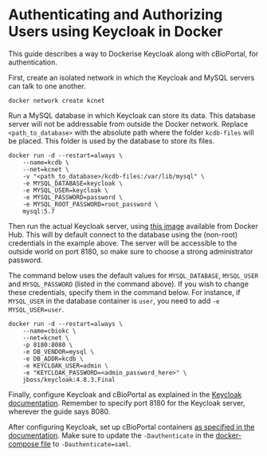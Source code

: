 # Authenticating and Authorizing Users using Keycloak in Docker

This guide describes a way to Dockerise Keycloak along with cBioPortal, for authentication.

First, create an isolated network in which the Keycloak and MySQL servers can talk to one another.

```shell
docker network create kcnet
```

Run a MySQL database in which Keycloak can store its data. This database server will not be addressable from outside the Docker network. Replace `<path_to_database>` with the absolute path where the folder `kcdb-files` will be placed. This folder is used by the database to store its files.

```shell
docker run -d --restart=always \
    --name=kcdb \
    --net=kcnet \
    -v "<path_to_database>/kcdb-files:/var/lib/mysql" \
    -e MYSQL_DATABASE=keycloak \
    -e MYSQL_USER=keycloak \
    -e MYSQL_PASSWORD=password \
    -e MYSQL_ROOT_PASSWORD=root_password \
    mysql:5.7
```

Then run the actual Keycloak server, using [this image](https://hub.docker.com/r/jboss/keycloak/) available from Docker Hub. This will by default connect to the database using the (non-root) credentials in the example above. The server will be accessible to the outside world on port 8180, so make sure to choose a strong administrator password.

The command below uses the default values for `MYSQL_DATABASE`, `MYSQL_USER` and `MYSQL_PASSWORD` (listed in the command above). If you wish to change these credentials, specify them in the command below. For instance, if `MYSQL_USER` in the database container is `user`, you need to add `-e MYSQL_USER=user`.

```
docker run -d --restart=always \
    --name=cbiokc \
    --net=kcnet \
    -p 8180:8080 \
    -e DB_VENDOR=mysql \
    -e DB_ADDR=kcdb \
    -e KEYCLOAK_USER=admin \
    -e "KEYCLOAK_PASSWORD=<admin_password_here>" \
    jboss/keycloak:4.8.3.Final
```

Finally, configure Keycloak and cBioPortal as explained in the [Keycloak documentation](./../authorization-and-authentication/Authenticating-and-Authorizing-Users-via-keycloak.md). Remember to specify port 8180 for the Keycloak server, wherever the guide says 8080.

After configuring Keycloak, set up cBioPortal containers [as specified in the documentation](./). Make sure to update the `-Dauthenticate` in the [docker-compose file](https://github.com/cBioPortal/cbioportal-docker-compose/blob/5da068f0eb9b4f42db52ab5e91321b26a1826d7a/docker-compose.yml#L20) to `-Dauthenticate=saml`.
